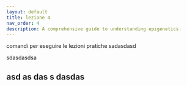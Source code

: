 ```yaml
---
layout: default
title: lezione 4
nav_order: 4
description: A comprehensive guide to understanding epigenetics.
---
```

comandi per eseguire le lezioni pratiche 
sadasdasd

sdasdasdsa

asd
as
das
s
dasdas
----



